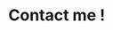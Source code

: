 # Contact me !


<script type="text/javascript">
  const user2 = "huzhe";
  const user421 = "3566";
  const domain = "gmail.com";
  document.write('<a href="mailto:' + user2 + user421+ '@' + domain + '">📧 Email</a>');
</script>